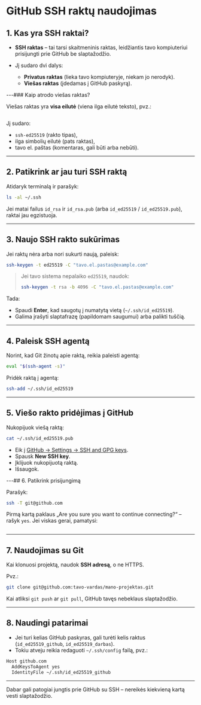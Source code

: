 # GitHub SSH raktų naudojimas

## 1. Kas yra SSH raktai?

* **SSH raktas** – tai tarsi skaitmeninis raktas, leidžiantis tavo kompiuteriui prisijungti prie GitHub be slaptažodžio.
* Jį sudaro dvi dalys:

  * **Privatus raktas** (lieka tavo kompiuteryje, niekam jo nerodyk).
  * **Viešas raktas** (įdedamas į GitHub paskyrą).

---### Kaip atrodo viešas raktas?

Viešas raktas yra **visa eilutė** (viena ilga eilutė teksto), pvz.:

```ssh-ed25519 AAAAC3NzaC1lZDI1NTE5AAAAIEH18u4ipxJLaEc7WLqYZacd+BGsY0Gor1swmdDZ1B7t tavo.el.pastas@example.com
```

Jį sudaro:

* `ssh-ed25519` (rakto tipas),
* ilga simbolių eilutė (pats raktas),
* tavo el. paštas (komentaras, gali būti arba nebūti).

---

## 2. Patikrink ar jau turi SSH raktą

Atidaryk terminalą ir parašyk:

```bash
ls -al ~/.ssh
```

Jei matai failus `id_rsa` ir `id_rsa.pub` (arba `id_ed25519` / `id_ed25519.pub`), raktai jau egzistuoja.

---

## 3. Naujo SSH rakto sukūrimas

Jei raktų nėra arba nori sukurti naują, paleisk:

```bash
ssh-keygen -t ed25519 -C "tavo.el.pastas@example.com"
```

> Jei tavo sistema nepalaiko `ed25519`, naudok:
>
> ```bash
> ssh-keygen -t rsa -b 4096 -C "tavo.el.pastas@example.com"
> ```

Tada:

* Spaudi **Enter**, kad saugotų į numatytą vietą (`~/.ssh/id_ed25519`).
* Galima įrašyti slaptafrazę (papildomam saugumui) arba palikti tuščią.

---

## 4. Paleisk SSH agentą

Norint, kad Git žinotų apie raktą, reikia paleisti agentą:

```bash
eval "$(ssh-agent -s)"
```

Pridėk raktą į agentą:

```bash
ssh-add ~/.ssh/id_ed25519
```

---

## 5. Viešo rakto pridėjimas į GitHub

Nukopijuok viešą raktą:

```bash
cat ~/.ssh/id_ed25519.pub
```

* Eik į [GitHub → Settings → SSH and GPG keys](https://github.com/settings/keys).
* Spausk **New SSH key**.
* Įklijuok nukopijuotą raktą.
* Išsaugok.

---## 6. Patikrink prisijungimą

Parašyk:

```bash
ssh -T git@github.com
```

Pirmą kartą paklaus „Are you sure you want to continue connecting?“ – rašyk `yes`.
Jei viskas gerai, pamatysi:

```Hi tavo-vardas! You've successfully authenticated, but GitHub does not provide shell access.
```

---

## 7. Naudojimas su Git

Kai klonuosi projektą, naudok **SSH adresą**, o ne HTTPS.

Pvz.:

```bash
git clone git@github.com:tavo-vardas/mano-projektas.git
```

Kai atliksi `git push` ar `git pull`, GitHub tavęs nebeklaus slaptažodžio.

---

## 8. Naudingi patarimai

* Jei turi kelias GitHub paskyras, gali turėti kelis raktus (`id_ed25519_github`, `id_ed25519_darbas`).
* Tokiu atveju reikia redaguoti `~/.ssh/config` failą, pvz.:

```txt
Host github.com
  AddKeysToAgent yes
  IdentityFile ~/.ssh/id_ed25519_github
```

---

Dabar gali patogiai jungtis prie GitHub su SSH – nereikės kiekvieną kartą vesti slaptažodžio.
